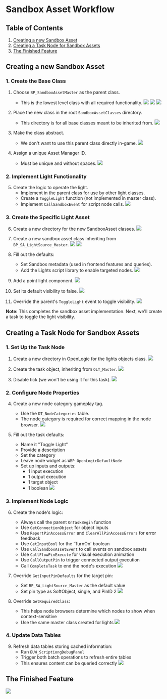 # Sandbox Asset Workflow

## Table of Contents

1. [Creating a new Sandbox Asset](#creating-a-new-sandbox-asset)
2. [Creating a Task Node for Sandbox Assets](#creating-a-task-node-for-sandbox-assets)
3. [The Finished Feature](#the-finished-feature)

## Creating a new Sandbox Asset

### 1. Create the Base Class

1. Choose `BP_SandboxAssetMaster` as the parent class.
   - This is the lowest level class with all required functionality.
   ![](/BuildObjects.jpg)
   ![](/ClipTest.gif)
   ![](/1_SAWF.webp)


2. Place the new class in the root `SandboxAssetClasses` directory.
   - This directory is for all base classes meant to be inherited from.
   ![](/2_SAWF.png)

3. Make the class abstract.
   - We don't want to use this parent class directly in-game.
   ![](/3_SAWF.png)

4. Assign a unique Asset Manager ID.
   - Must be unique and without spaces.
   ![](/4_SAWF.png)

### 2. Implement Light Functionality

5. Create the logic to operate the light.
   - Implement in the parent class for use by other light classes.
   - Create a `ToggleLight` function (not implemented in master class).
   - Implement `CallSandboxEvent` for script node calls.
   ![](/5_SAWF.png)

### 3. Create the Specific Light Asset

6. Create a new directory for the new SandboxAsset classes.
   ![](/6_SAWF.png)

7. Create a new sandbox asset class inheriting from `BP_SA_LightSource_Master`.
   ![](/7_SAWF.png)
   ![](/8_SAWF.png)

8. Fill out the defaults:
   - Set Sandbox metadata (used in frontend features and queries).
   - Add the Lights script library to enable targeted nodes.
   ![](/9_SAWF.png)

9. Add a point light component.
   ![](/10_SAWF.png)

10. Set its default visibility to false.
    ![](/11_SAWF.png)

11. Override the parent's `ToggleLight` event to toggle visibility.
    ![](/12_SAWF.png)

**Note:** This completes the sandbox asset implementation. Next, we'll create a task to toggle the light visibility.

## Creating a Task Node for Sandbox Assets

### 1. Set Up the Task Node

1. Create a new directory in OpenLogic for the lights objects class.
   ![](/13_SAWF.png)

2. Create the task object, inheriting from `OLT_Master`.
   ![](/14_SAWF.png)

3. Disable tick (we won't be using it for this task).
   ![](/15_SAWF.png)

### 2. Configure Node Properties

4. Create a new node category gameplay tag.
   - Use the `DT_NodeCategories` table.
   - The node category is required for correct mapping in the node browser.
   ![](/16_SAWF.png)

5. Fill out the task defaults:
   - Name it "Toggle Light"
   - Provide a description
   - Set the category
   - Leave node widget as `WBP_OpenLogicDefaultNode`
   - Set up inputs and outputs:
     - 1 input execution
     - 1 output execution
     - 1 target object
     - 1 boolean
   ![](/17_SAWF.png)

### 3. Implement Node Logic

6. Create the node's logic:
   - Always call the parent `OnTaskBegin` function
   - Use `GetConnectionObject` for object inputs
   - Use `ReportPinAccessError` and `ClearAllPinAccessErrors` for error feedback
   - Use `GetInputBool` for the 'TurnOn' boolean
   - Use `CallSandboxAssetEvent` to call events on sandbox assets
   - Use `CallFlowPinExecute` for visual execution animation
   - Use `CallOutputPin` to trigger connected output execution
   - Call `CompleteTask` to end the node's execution
   ![](/18_SAWF.png)

7. Override `GetInputPinDefaults` for the target pin:
   - Set `BP_SA_LightSource_Master` as the default value
   - Set pin type as SoftObject, single, and PinID 2
   ![](/19_SAWF.png)

8. Override `GetRequiredClass`:
   - This helps node browsers determine which nodes to show when context-sensitive
   - Use the same master class created for lights
   ![](/20_SAWF.png)

### 4. Update Data Tables

9. Refresh data tables storing cached information:
   - Run `EUW_ScriptiongDebugPanel`
   - Trigger both batch operations to refresh entire tables
   - This ensures content can be queried correctly
   ![](/21_SAWF.png)

## The Finished Feature

![](/Sandbox_Light_Script.gif)